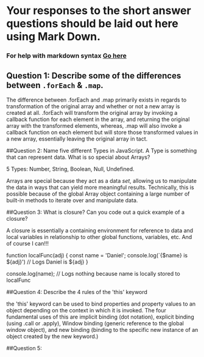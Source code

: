 # Your responses to the short answer questions should be laid out here using Mark Down.
### For help with markdown syntax [Go here](https://github.com/adam-p/markdown-here/wiki/Markdown-Cheatsheet)




## Question 1: Describe some of the differences between `.forEach` & `.map`.


The difference between .forEach and .map primarily exists in regards to transformation of the original array and whether or not a new array is created at all. .forEach will transform the original array by invoking a callback function for each element in the array, and returning the original array with the transformed elements, whereas, .map will also invoke a callback function on each element but will store those transformed values in a new array, essentially leaving the original array in tact.





##Question 2: Name five different Types in JavaScript. A Type is something that can represent data. What is so special about Arrays?


5 Types: Number, String, Boolean, Null, Undefined.


Arrays are special because they act as a data *set*, allowing us to manipulate the data in ways that can yield more meaningful results. Technically, this is possible because of the global Array object containing a large number of built-in methods to iterate over and manipulate data.




##Question 3: What is closure? Can you code out a quick example of a closure?


A closure is essentially a containing environment for reference to data and local variables in relationship to other global functions, variables, etc. And of course I can!!!


function localFunc(adj) {
    const name = 'Daniel';
    console.log(`{$name} is ${adj}') // Logs Daniel is ${adj}
}

console.log(name); // Logs nothing because name is locally stored to localFunc


##Question 4: Describe the 4 rules of the 'this' keyword


the 'this' keyword can be used to bind properties and property values to an object depending on the context in which it is invoked. The four fundamental uses of this are implicit binding (dot notation), explicit binding (using .call or .apply), Window binding (generic reference to the global window object), and new binding (binding to the specific new instance of an object created by the new keyword.)



##Question 5: 